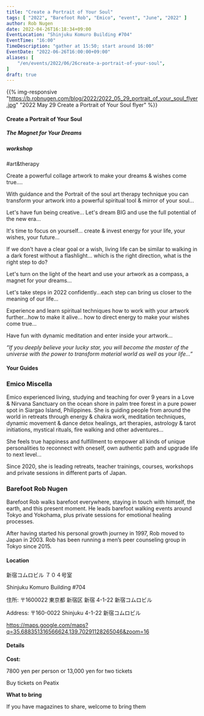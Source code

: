 ```yaml
---
title: "Create a Portrait of Your Soul"
tags: [ "2022", "Barefoot Rob", "Emico", "event", "June", "2022" ]
author: Rob Nugen
date: 2022-04-26T16:18:34+09:00
EventLocation: "Shinjuku Komuro Building #704"
EventTime: "16:00"
TimeDescription: "gather at 15:50; start around 16:00"
EventDate: "2022-06-26T16:00:00+09:00"
aliases: [
    "/en/events/2022/06/26create-a-portrait-of-your-soul",
]
draft: true
---
```


{{% img-responsive "https://b.robnugen.com/blog/2022/2022_05_29_portrait_of_your_soul_flyer.jpg" "2022 May 29 Create a Portrait of Your Soul flyer" %}}


#### Create a Portrait of Your Soul

##### The Magnet for Your Dreams

##### workshop

 #art&therapy

Create a powerful collage artwork to make your dreams & wishes come true....

With guidance and the Portrait of the soul art therapy technique you can
transform your artwork into a powerful spiritual tool & mirror of your soul...

Let's have fun being creative...
Let's dream BIG and use the full potential of the new era...

It's time to focus on yourself... create & invest energy for your life,
your wishes, your future...

If we don't have a clear goal or a wish, living life can be similar
to walking in a dark forest without a flashlight...
which is the right direction, what is the right step to do?

Let's turn on the light of the heart and use
your artwork as a compass, a magnet for your dreams...

Let's take steps in 2022 confidently...each step can bring us
closer to the meaning of our life...

Experience and learn spiritual techniques how to work with your artwork
further...how to make it alive... how to direct energy to make your
wishes come true...

Have fun with dynamic meditation and enter inside your artwork...

*“If you deeply believe your lucky star,*
*you will become the master of the universe*
*with the power to transform material world*
*as well as your life…”*

#### Your Guides

### Emico Miscella

Emico experienced living, studying and teaching for over 9 years in a Love & Nirvana Sanctuary on the ocean shore in palm tree forest in a pure power spot in Siargao Island, Philippines. She is guiding people from around the world in retreats through energy & chakra work, meditation techniques, dynamic movement & dance detox healings, art therapies, astrology & tarot initiations, mystical rituals, fire walking and other adventures...

She feels true happiness and fulfillment to empower all kinds of unique personalities to reconnect with oneself, own authentic path and upgrade life to next level...

Since 2020, she is leading retreats, teacher trainings, courses, workshops and private sessions in different parts of Japan.

### Barefoot Rob Nugen

Barefoot Rob walks barefoot everywhere, staying in touch with himself, the earth, and this present moment.  He leads barefoot walking events around Tokyo and Yokohama, plus private sessions for emotional healing processes.

After having started his personal growth journey in 1997, Rob moved to Japan in 2003. Rob has been running a men’s peer counseling group in Tokyo since 2015.


#### Location

新宿コムロビル ７０４号室

Shinjuku Komuro Building #704

住所: 〒1600022 東京都 新宿区 新宿 4-1-22 新宿コムロビル

Address: 〒160-0022 Shinjuku 4-1-22 新宿コムロビル

https://maps.google.com/maps?q=35.688351316566624,139.70291128265046&zoom=16

#### Details

**Cost:**

7800 yen per person or 13,000 yen for two tickets

Buy tickets on Peatix

**What to bring**

If you have magazines to share, welcome to bring them
